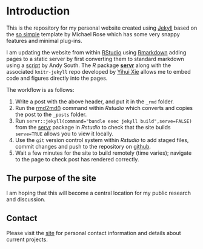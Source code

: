 # Introduction #

This is the repository for my personal website created using [Jekyll](http://jekyllrb.com) based on the [so simple](https://mademistakes.com) template by Michael Rose which has some very snappy features and minimal plug-ins.

I am updating the website from within [RStudio](http://www.rstudio.com) using [Rmarkdown](http://rmarkdown.rstudio.com) adding pages to a static server by first converting them to standard markdown using a [script](https://github.com/AndySouth/andysouth.github.io/blob/master/rmd2md.r) by Andy South. The *R* package [**servr**](https://github.com/yihui/servr) along with the associated `knitr-jekyll` repo developed by [Yihui Xie](https://github.com/yihui) allows me to embed code and figures directly into the pages. 

The workflow is as follows:
 
1. Write a post with the above header, and put it in the `_rmd` folder.
2. Run the [rmd2md()](https://github.com/AndySouth/andysouth.github.io/blob/master/rmd2md.r) command within *Rstudio* which converts and copies the post to the `_posts` folder.
3. Run `servr::jekyll(command="bundle exec jekyll build",serve=FALSE)` from the [servr](https://github.com/yihui/servr) package in *Rstudio* to check that the site builds `serve=TRUE` allows you to view it locally.
4. Use the `git` version control system within *Rstudio* to add staged files, commit changes and push to the repository on [github](http://www.github.com).
5. Wait a few minutes for the site to build remotely (time varies); navigate to the page to check post has rendered correctly. 

## The purpose of the site ##

I am hoping that this will become a central location for my public research and discussion.  

## Contact ##

Please visit the [site](http://hywel.github.io) for personal contact information and details about current projects.